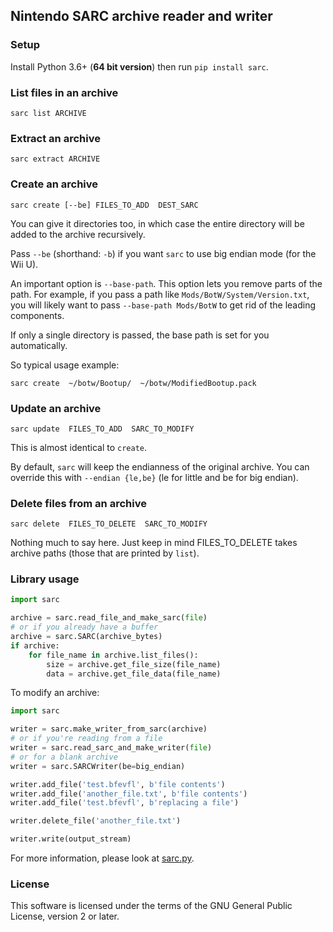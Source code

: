 ## Nintendo SARC archive reader and writer

### Setup

Install Python 3.6+ (**64 bit version**) then run `pip install sarc`.

### List files in an archive

    sarc list ARCHIVE

### Extract an archive

    sarc extract ARCHIVE

### Create an archive

    sarc create [--be] FILES_TO_ADD  DEST_SARC

You can give it directories too, in which case the entire directory will be added to the archive
recursively.

Pass `--be` (shorthand: `-b`) if you want `sarc` to use big endian mode (for the Wii U).

An important option is `--base-path`. This option lets you remove parts of the path.
For example, if you pass a path like `Mods/BotW/System/Version.txt`, you will likely want to pass
`--base-path Mods/BotW` to get rid of the leading components.

If only a single directory is passed, the base path is set for you automatically.

So typical usage example:

    sarc create  ~/botw/Bootup/  ~/botw/ModifiedBootup.pack

### Update an archive

    sarc update  FILES_TO_ADD  SARC_TO_MODIFY

This is almost identical to `create`.

By default, `sarc` will keep the endianness of the original archive. You can override this
with `--endian {le,be}` (le for little and be for big endian).

### Delete files from an archive

    sarc delete  FILES_TO_DELETE  SARC_TO_MODIFY

Nothing much to say here. Just keep in mind FILES_TO_DELETE takes archive paths
(those that are printed by `list`).

### Library usage

```python
import sarc

archive = sarc.read_file_and_make_sarc(file)
# or if you already have a buffer
archive = sarc.SARC(archive_bytes)
if archive:
    for file_name in archive.list_files():
        size = archive.get_file_size(file_name)
        data = archive.get_file_data(file_name)

```

To modify an archive:

```python
import sarc

writer = sarc.make_writer_from_sarc(archive)
# or if you're reading from a file
writer = sarc.read_sarc_and_make_writer(file)
# or for a blank archive
writer = sarc.SARCWriter(be=big_endian)

writer.add_file('test.bfevfl', b'file contents')
writer.add_file('another_file.txt', b'file contents')
writer.add_file('test.bfevfl', b'replacing a file')

writer.delete_file('another_file.txt')

writer.write(output_stream)
```

For more information, please look at [sarc.py](sarc/sarc.py).

### License

This software is licensed under the terms of the GNU General Public License, version 2 or later.
